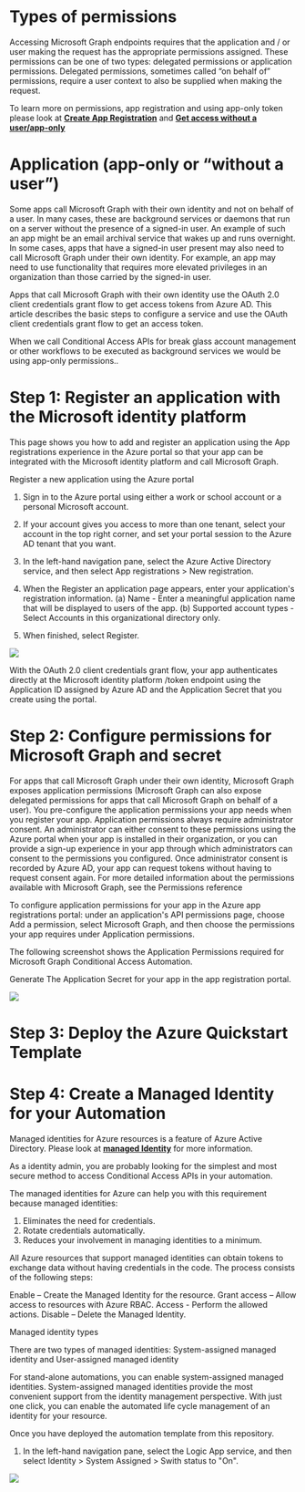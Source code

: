 
# Types of permissions

Accessing Microsoft Graph endpoints requires that the application and / or user making the request has the appropriate permissions assigned.  These permissions can be one of two types: delegated permissions or application permissions. Delegated permissions, sometimes called “on behalf of” permissions, require a user context to also be supplied when making the request.  

To learn more on permissions, app registration and using app-only token please look at [**Create App Registration**]( https://docs.microsoft.com/en-us/graph/auth-register-app-v2) and [**Get access without a user/app-only**](https://docs.microsoft.com/en-us/graph/auth-v2-service)

# Application (app-only or “without a user”)

Some apps call Microsoft Graph with their own identity and not on behalf of a user. In many cases, these are background services or daemons that run on a server without the presence of a signed-in user. An example of such an app might be an email archival service that wakes up and runs overnight. In some cases, apps that have a signed-in user present may also need to call Microsoft Graph under their own identity. For example, an app may need to use functionality that requires more elevated privileges in an organization than those carried by the signed-in user.

Apps that call Microsoft Graph with their own identity use the OAuth 2.0 client credentials grant flow to get access tokens from Azure AD. This article describes the basic steps to configure a service and use the OAuth client credentials grant flow to get an access token.

When we call Conditional Access APIs for break glass account management or other workflows to be executed as background services we would be using app-only permissions..


# Step 1: Register an application with the Microsoft identity platform


This page shows you how to add and register an application using the App registrations experience in the Azure portal so that your app can be integrated with the Microsoft identity platform and call Microsoft Graph.

Register a new application using the Azure portal

1. Sign in to the Azure portal using either a work or school account or a personal Microsoft account.

2. If your account gives you access to more than one tenant, select your account in the top right corner, and set your portal session to the Azure AD tenant that you want.

3. In the left-hand navigation pane, select the Azure Active Directory service, and then select App registrations > New registration.

4. When the Register an application page appears, enter your application's registration information. (a) Name - Enter a meaningful application name that will be displayed to users of the app. (b) Supported account types - Select Accounts in this organizational directory only.	

5. When finished, select Register.

![](https://github.com/videor/AutoPilotConditionalAccess/blob/master/AutoPilotConditionalAccess/azure-quickstart-templates/images/AppRegistration1.PNG)

With the OAuth 2.0 client credentials grant flow, your app authenticates directly at the Microsoft identity platform /token endpoint using the Application ID assigned by Azure AD and the Application Secret that you create using the portal.

# Step 2: Configure permissions for Microsoft Graph and secret

For apps that call Microsoft Graph under their own identity, Microsoft Graph exposes application permissions (Microsoft Graph can also expose delegated permissions for apps that call Microsoft Graph on behalf of a user). You pre-configure the application permissions your app needs when you register your app. Application permissions always require administrator consent. An administrator can either consent to these permissions using the Azure portal when your app is installed in their organization, or you can provide a sign-up experience in your app through which administrators can consent to the permissions you configured. Once administrator consent is recorded by Azure AD, your app can request tokens without having to request consent again. For more detailed information about the permissions available with Microsoft Graph, see the Permissions reference

To configure application permissions for your app in the Azure app registrations portal: under an application's API permissions page, choose Add a permission, select Microsoft Graph, and then choose the permissions your app requires under Application permissions.

The following screenshot shows the Application Permissions required for Microsoft Graph Conditional Access Automation.

Generate The Application Secret for your app in the app registration portal. 

![](https://github.com/videor/AutoPilotConditionalAccess/blob/master/AutoPilotConditionalAccess/azure-quickstart-templates/images/AppRegistration7.PNG)

# Step 3: Deploy the Azure Quickstart Template


# Step 4: Create a Managed Identity for your Automation

Managed identities for Azure resources is a feature of Azure Active Directory. Please look at [**managed Identity**]( https://docs.microsoft.com/en-us/azure/active-directory/managed-identities-azure-resources/overview) for more information.

As a identity admin, you are probably looking for the simplest and most secure method to access Conditional Access APIs in your automation.

The managed identities for Azure can help you with this requirement because managed identities:

1. Eliminates the need for credentials.
2. Rotate credentials automatically.
3. Reduces your involvement in managing identities to a minimum.

All Azure resources that support managed identities can obtain tokens to exchange data without having credentials in the code. The process consists of the following steps:

Enable – Create the Managed Identity for the resource.
Grant access – Allow access to resources with Azure RBAC.
Access - Perform the allowed actions.
Disable – Delete the Managed Identity.

Managed identity types

There are two types of managed identities: System-assigned managed identity and User-assigned managed identity

For stand-alone automations, you can enable system-assigned managed identities. System-assigned managed identities provide the most convenient support from the identity management perspective. With just one click, you can enable the automated life cycle management of an identity for your resource.

Once you have deployed the automation template from this repository. 

1. In the left-hand navigation pane, select the Logic App service, and then select Identity > System Assigned > Swith status to "On".

![](https://github.com/videor/AutoPilotConditionalAccess/blob/master/AutoPilotConditionalAccess/azure-quickstart-templates/images/LogicApp-301-CA-breakglass-automation-2.PNG)





